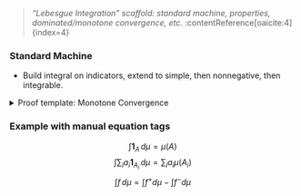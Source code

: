 > _“Lebesgue Integration” scaffold: standard machine, properties, dominated/monotone convergence, etc._ :contentReference[oaicite:4]{index=4}

### Standard Machine
- Build integral on indicators, extend to simple, then nonnegative, then integrable.

<details class="collapsible">
  <summary>Proof template: Monotone Convergence</summary>
  <div class="collapsible__content">
    <p>If $0\le f_n\uparrow f$, then $\int f_n \to \int f$.</p>
  </div>
</details>

### Example with manual equation tags

$$ \int \mathbf{1}_A \, d\mu = \mu(A) \tag{(1)} $$
$$ \int \sum_i a_i \mathbf{1}_{A_i}\, d\mu = \sum_i a_i \mu(A_i) \tag{(2)} $$
$$ \int f \, d\mu = \int f^+ d\mu - \int f^- d\mu \tag{(iii)} $$
